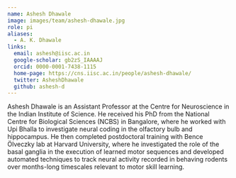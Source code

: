 ```yaml
---
name: Ashesh Dhawale
image: images/team/ashesh-dhawale.jpg
role: pi
aliases:
  - A. K. Dhawale
links:
  email: ashesh@iisc.ac.in
  google-scholar: gb2zS_IAAAAJ
  orcid: 0000-0001-7438-1115
  home-page: https://cns.iisc.ac.in/people/ashesh-dhawale/
  twitter: AsheshDhawale
  github: ashesh-d  
---
```


Ashesh Dhawale is an Assistant Professor at the Centre for Neuroscience in the Indian Institute of Science. He received his PhD from the National Centre for Biological Sciences (NCBS) in Bangalore, where he worked with Upi Bhalla to investigate neural coding in the olfactory bulb and hippocampus. He then completed postdoctoral training with Bence Ölveczky lab at Harvard University, where he investigated the role of the basal ganglia in the execution of learned motor sequences and developed automated techniques to track neural activity recorded in behaving rodents over months-long timescales relevant to motor skill learning. 
